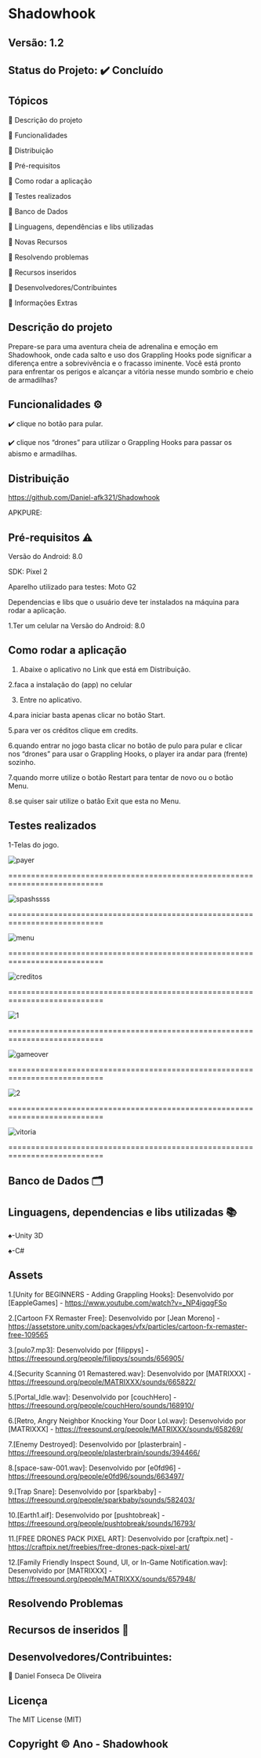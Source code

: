 # Shadowhook
## Versão: 1.2
## Status do Projeto: ✔️ Concluído 

## Tópicos
🔹 Descrição do projeto 

🔹 Funcionalidades

🔹 Distribuição

🔹 Pré-requisitos

🔹 Como rodar a aplicação

🔹 Testes realizados

🔹 Banco de Dados

🔹 Linguagens, dependências e libs utilizadas

🔹 Novas Recursos

🔹 Resolvendo problemas

🔹 Recursos inseridos 

🔹 Desenvolvedores/Contribuintes

🔹 Informações Extras

## Descrição do projeto

Prepare-se para uma aventura cheia de adrenalina e emoção em Shadowhook, onde cada salto e uso dos Grappling Hooks pode significar a diferença entre a sobrevivência e o fracasso iminente. Você está pronto para enfrentar os perigos e alcançar a vitória nesse mundo sombrio e cheio de armadilhas?

## Funcionalidades ⚙️

✔️ clique no botão para pular.

✔️ clique nos “drones” para utilizar o Grappling Hooks para passar os abismo e armadilhas.

## Distribuição

https://github.com/Daniel-afk321/Shadowhook

APKPURE:

## Pré-requisitos ⚠️ 
Versão do Android: 8.0 

SDK: Pixel 2

Aparelho utilizado para testes: Moto G2

Dependencias e libs que o usuário deve ter instalados na máquina para rodar a aplicação.

1.Ter um celular na Versão do Android: 8.0 

## Como rodar a aplicação 
1. Abaixe o aplicativo no Link que está em Distribuição.

2.faca a instalação do (app) no celular


3. Entre no aplicativo.


4.para iniciar basta apenas clicar no botão Start.


5.para ver os créditos clique em credits.


6.quando entrar no jogo basta clicar no botão de pulo para pular e clicar nos “drones” para usar o Grappling Hooks, o player ira andar para (frente) sozinho.


7.quando morre utilize o botão Restart para tentar de novo ou o botão Menu.


8.se quiser sair utilize o batão Exit que esta no Menu.

## Testes realizados

1-Telas do jogo.

![payer](https://github.com/Daniel-afk321/Shadowhook/assets/83432335/b604b14f-13e2-461c-8c7e-d5a8e8ffc5a5)


===========================================================================

![spashssss](https://github.com/Daniel-afk321/Shadowhook/assets/83432335/ceb5ce74-38db-4d6f-863a-0d3f9be823e5)


===========================================================================

![menu](https://github.com/Daniel-afk321/Shadowhook/assets/83432335/354a2d3f-f4d0-49e4-954a-c90ea6fefbfe)


===========================================================================

![creditos](https://github.com/Daniel-afk321/Shadowhook/assets/83432335/bd768064-19a3-4e49-ad8c-4d5587e2966f)


===========================================================================

![1](https://github.com/Daniel-afk321/Shadowhook/assets/83432335/ce3b83bd-2434-46d6-822d-1e18889fb66d)


===========================================================================

![gameover](https://github.com/Daniel-afk321/Shadowhook/assets/83432335/e4cb1425-bbdb-431c-95c3-0734b19849ab)

===========================================================================

![2](https://github.com/Daniel-afk321/Shadowhook/assets/83432335/b2633ece-bbf0-48c0-9f91-39eb9c074308)

===========================================================================

![vitoria](https://github.com/Daniel-afk321/Shadowhook/assets/83432335/ed9af504-0948-45da-89ae-58dc45a44bf0)

===========================================================================

## Banco de Dados 🗂️

## Linguagens, dependencias e libs utilizadas 📚

♠-Unity 3D

♠-C#

## Assets

1.[Unity for BEGINNERS - Adding Grappling Hooks]: Desenvolvido por [EappleGames] - https://www.youtube.com/watch?v=_NP4igqgFSo

2.[Cartoon FX Remaster Free]: Desenvolvido por [Jean Moreno] - https://assetstore.unity.com/packages/vfx/particles/cartoon-fx-remaster-free-109565

3.[pulo7.mp3]: Desenvolvido por [filippys] - https://freesound.org/people/filippys/sounds/656905/

4.[Security Scanning 01 Remastered.wav]: Desenvolvido por [MATRIXXX] - https://freesound.org/people/MATRIXXX/sounds/665822/

5.[Portal_Idle.wav]: Desenvolvido por [couchHero] - https://freesound.org/people/couchHero/sounds/168910/

6.[Retro, Angry Neighbor Knocking Your Door Lol.wav]: Desenvolvido por [MATRIXXX] - https://freesound.org/people/MATRIXXX/sounds/658269/

7.[Enemy Destroyed]: Desenvolvido por [plasterbrain] - https://freesound.org/people/plasterbrain/sounds/394466/

8.[space-saw-001.wav]: Desenvolvido por [e0fd96] - https://freesound.org/people/e0fd96/sounds/663497/

9.[Trap Snare]: Desenvolvido por [sparkbaby] - https://freesound.org/people/sparkbaby/sounds/582403/

10.[Earth1.aif]: Desenvolvido por [pushtobreak] - https://freesound.org/people/pushtobreak/sounds/16793/

11.[FREE DRONES PACK PIXEL ART]: Desenvolvido por [craftpix.net] - https://craftpix.net/freebies/free-drones-pack-pixel-art/

12.[Family Friendly Inspect Sound, UI, or In-Game Notification.wav]: Desenvolvido por [MATRIXXX] - https://freesound.org/people/MATRIXXX/sounds/657948/

## Resolvendo Problemas 

## Recursos de inseridos 🧰

## Desenvolvedores/Contribuintes:

🔹 Daniel Fonseca De Oliveira

## Licença
The MIT License (MIT)

## Copyright ©️ Ano - Shadowhook


